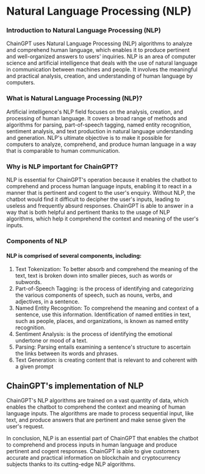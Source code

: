 # Natural Language Processing (NLP)

### Introduction to Natural Language Processing (NLP)

ChainGPT uses Natural Language Processing (NLP) algorithms to analyze and comprehend human language, which enables it to produce pertinent and well-organized answers to users' inquiries. NLP is an area of computer science and artificial intelligence that deals with the use of natural language in communication between machines and people. It involves the meaningful and practical analysis, creation, and understanding of human language by computers.



### What is Natural Language Processing (NLP)?

Artificial intelligence's NLP field focuses on the analysis, creation, and processing of human language. It covers a broad range of methods and algorithms for parsing, part-of-speech tagging, named entity recognition, sentiment analysis, and text production in natural language understanding and generation. NLP's ultimate objective is to make it possible for computers to analyze, comprehend, and produce human language in a way that is comparable to human communication.



### Why is NLP important for ChainGPT?

NLP is essential for ChainGPT's operation because it enables the chatbot to comprehend and process human language inputs, enabling it to react in a manner that is pertinent and cogent to the user's enquiry. Without NLP, the chatbot would find it difficult to decipher the user's inputs, leading to useless and frequently absurd responses. ChainGPT is able to answer in a way that is both helpful and pertinent thanks to the usage of NLP algorithms, which help it comprehend the context and meaning of the user's inputs.



### Components of NLP

#### NLP is comprised of several components, including:

1. Text Tokenization: To better absorb and comprehend the meaning of the text, text is broken down into smaller pieces, such as words or subwords.
2. Part-of-Speech Tagging: is the process of identifying and categorizing the various components of speech, such as nouns, verbs, and adjectives, in a sentence.
3. Named Entity Recognition: To comprehend the meaning and context of a sentence, use this information. Identification of named entities in text, such as people, places, and organizations, is known as named entity recognition.
4. Sentiment Analysis: is the process of identifying the emotional undertone or mood of a text.&#x20;
5. Parsing: Parsing entails examining a sentence's structure to ascertain the links between its words and phrases.&#x20;
6. Text Generation: is creating content that is relevant to and coherent with a given prompt

## ChainGPT's implementation of NLP&#x20;

ChainGPT's NLP algorithms are trained on a vast quantity of data, which enables the chatbot to comprehend the context and meaning of human language inputs. The algorithms are made to process sequential input, like text, and produce answers that are pertinent and make sense given the user's request.&#x20;

In conclusion, NLP is an essential part of ChainGPT that enables the chatbot to comprehend and process inputs in human language and produce pertinent and cogent responses. ChainGPT is able to give customers accurate and practical information on blockchain and cryptocurrency subjects thanks to its cutting-edge NLP algorithms.
